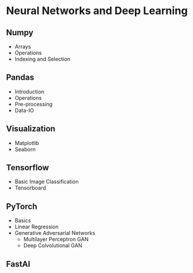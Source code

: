 # Neural Networks and Deep Learning

## Numpy

- Arrays
- Operations
- Indexing and Selection

## Pandas

- Introduction
- Operations
- Pre-processing
- Data-IO

## Visualization

- Matplotlib
- Seaborn

## Tensorflow

- Basic Image Classification
- Tensorboard 

## PyTorch

- Basics
- Linear Regression
- Generative Adversarial Networks
  - Multilayer Perceptron GAN
  - Deep Colvolutional GAN

## FastAI
